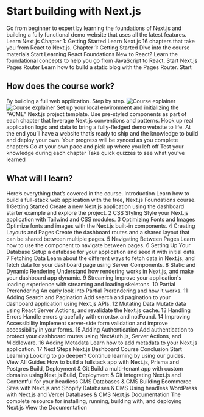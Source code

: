 # Start building with Next.js
Go from beginner to expert by learning the foundations of Next.js and building a fully functional demo website that uses all the latest features.
Learn Next.js
Chapter 1:
Getting Started
Learn Next.js
16 chapters that take you from React to Next.js.
Chapter 1: Getting Started
Dive into the course materials
Start Learning
React Foundations
New to React? Learn the foundational concepts to help you go from JavaScript to React.
Start
Next.js Pages Router
Learn how to build a static blog with the Pages Router.
Start
## How does the course work?
By building a full web application. Step by step.
![Course explainer](https://nextjs.org/_next/image?url=%2Flearn%2Fcourse-explainer.png&w=1920&q=75)![Course explainer](https://nextjs.org/_next/image?url=%2Flearn%2Fcourse-explainer-small.png&w=1920&q=75)
Set up your local environment and initializing the "ACME" Next.js project template.
Use pre-styled components as part of each chapter that leverage Next.js conventions and patterns.
Hook up real application logic and data to bring a fully-fledged demo website to life.
At the end you’ll have a website that’s ready to ship and the knowledge to build and deploy your own.
Your progress will be synced as you complete chapters
Go at your own pace and pick up where you left off
Test your knowledge during each chapter
Take quick quizzes to see what you’ve learned
## What will I learn?
Here’s everything that’s covered in the course.
Introduction
Learn how to build a full-stack web application with the free, Next.js Foundations course.
1
Getting Started
Create a new Next.js application using the dashboard starter example and explore the project.
2
CSS Styling
Style your Next.js application with Tailwind and CSS modules.
3
Optimizing Fonts and Images
Optimize fonts and images with the Next.js built-in components.
4
Creating Layouts and Pages
Create the dashboard routes and a shared layout that can be shared between multiple pages.
5
Navigating Between Pages
Learn how to use the <Link> component to navigate between pages.
6
Setting Up Your Database
Setup a database for your application and seed it with initial data.
7
Fetching Data
Learn about the different ways to fetch data in Next.js, and fetch data for your dashboard page using Server Components.
8
Static and Dynamic Rendering
Understand how rendering works in Next.js, and make your dashboard app dynamic.
9
Streaming
Improve your application's loading experience with streaming and loading skeletons.
10
Partial Prerendering
An early look into Partial Prerendering and how it works.
11
Adding Search and Pagination
Add search and pagination to your dashboard application using Next.js APIs.
12
Mutating Data
Mutate data using React Server Actions, and revalidate the Next.js cache.
13
Handling Errors
Handle errors gracefully with error.tsx and notFound.
14
Improving Accessibility
Implement server-side form validation and improve accessibility in your forms.
15
Adding Authentication
Add authentication to protect your dashboard routes using NextAuth.js, Server Actions, and Middleware.
16
Adding Metadata
Learn how to add metadata to your Next.js application.
17
Next Steps
Next.js Dashboard Course Conclusion
Start Learning
Looking to go deeper?
Continue learning by using our guides.
View All Guides
How to build a fullstack app with Next.js, Prisma and Postgres
Build, Deployment & Git
Build a multi-tenant app with custom domains using Next.js
Build, Deployment & Git
Integrating Next.js and Contentful for your headless CMS
Databases & CMS
Building Ecommerce Sites with Next.js and Shopify
Databases & CMS
Using headless WordPress with Next.js and Vercel
Databases & CMS
Next.js Documentation
The complete resource for installing, running, building with, and deploying Next.js
View the Documentation
